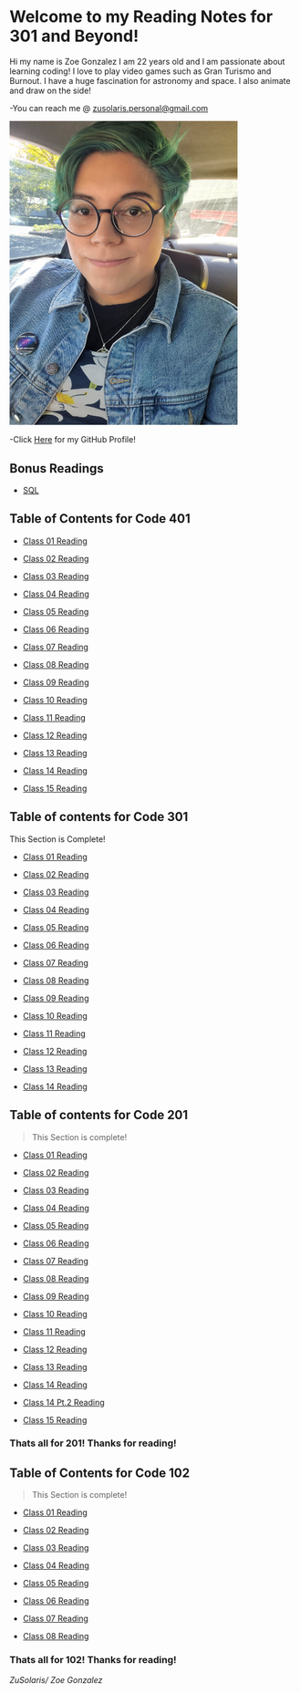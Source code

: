 # Welcome to my Reading Notes for 301 and Beyond!
Hi my name is Zoe Gonzalez I am 22 years old and I am passionate about learning coding! I love to play video games such as Gran Turismo and Burnout. I have a huge fascination for astronomy and space. I also animate and draw on the side!


-You can reach me @ zusolaris.personal@gmail.com

<img src="./img/menew.jpg" alt="Profile pic of me" width="400"/>


-Click [Here](/https://github.com/ZuSolaris) for my GitHub Profile!

## Bonus Readings
- [SQL](https://zusolaris.github.io/reading-notes/401/SQL)

## Table of Contents for Code 401
- [Class 01 Reading](https://zusolaris.github.io/reading-notes/401/readclass-01)

- [Class 02 Reading](https://zusolaris.github.io/reading-notes/401/readclass-02)

- [Class 03 Reading](https://zusolaris.github.io/reading-notes/401/readclass-03)

- [Class 04 Reading](https://zusolaris.github.io/reading-notes/401/readclass-04)

- [Class 05 Reading](https://zusolaris.github.io/reading-notes/401/readclass-05)

- [Class 06 Reading](https://zusolaris.github.io/reading-notes/401/readclass-06)

- [Class 07 Reading](https://zusolaris.github.io/reading-notes/401/readclass-07)

- [Class 08 Reading](https://zusolaris.github.io/reading-notes/401/readclass-08)

- [Class 09 Reading](https://zusolaris.github.io/reading-notes/401/readclass-09)

- [Class 10 Reading](https://zusolaris.github.io/reading-notes/401/readclass-10)

- [Class 11 Reading](https://zusolaris.github.io/reading-notes/401/readclass-11)

- [Class 12 Reading](https://zusolaris.github.io/reading-notes/401/readclass-12)

- [Class 13 Reading](https://zusolaris.github.io/reading-notes/401/readclass-13)

- [Class 14 Reading](https://zusolaris.github.io/reading-notes/401/readclass-14)

- [Class 15 Reading](https://zusolaris.github.io/reading-notes/401/readclass-15)




## Table of contents for Code 301

This Section is Complete!

- [Class 01 Reading](https://zusolaris.github.io/reading-notes/301/readclass-01)

- [Class 02 Reading](https://zusolaris.github.io/reading-notes/301/readclass-02)

- [Class 03 Reading](https://zusolaris.github.io/reading-notes/301/readclass-03)

- [Class 04 Reading](https://zusolaris.github.io/reading-notes/301/readclass-04)

- [Class 05 Reading](https://zusolaris.github.io/reading-notes/301/readclass-05)

- [Class 06 Reading](https://zusolaris.github.io/reading-notes/301/readclass-06)

- [Class 07 Reading](https://zusolaris.github.io/reading-notes/301/readclass-07)

- [Class 08 Reading](https://zusolaris.github.io/reading-notes/301/readclass-08)

- [Class 09 Reading](https://zusolaris.github.io/reading-notes/301/readclass-09)

- [Class 10 Reading](https://zusolaris.github.io/reading-notes/301/readclass-10)

- [Class 11 Reading](https://zusolaris.github.io/reading-notes/301/readclass-11)

- [Class 12 Reading](https://zusolaris.github.io/reading-notes/301/readclass-12)

- [Class 13 Reading](https://zusolaris.github.io/reading-notes/301/readclass-13)

- [Class 14 Reading](https://zusolaris.github.io/reading-notes/301/readclass-14)

## Table of contents for Code 201

>This Section is complete!

- [Class 01 Reading](https://zusolaris.github.io/reading-notes/201/class-01)

- [Class 02 Reading](https://zusolaris.github.io/reading-notes/201/class-02)

- [Class 03 Reading](https://zusolaris.github.io/reading-notes/201/class-03)

- [Class 04 Reading](https://zusolaris.github.io/reading-notes/201/class-04)

- [Class 05 Reading](https://zusolaris.github.io/reading-notes/201/class-05)

- [Class 06 Reading](https://zusolaris.github.io/reading-notes/201/class-06)

- [Class 07 Reading](https://zusolaris.github.io/reading-notes/201/class-07)

- [Class 08 Reading](https://zusolaris.github.io/reading-notes/201/class-08)

- [Class 09 Reading](https://zusolaris.github.io/reading-notes/201/class-09)

- [Class 10 Reading](https://zusolaris.github.io/reading-notes/201/class-10)

- [Class 11 Reading](https://zusolaris.github.io/reading-notes/201/class-11)

- [Class 12 Reading](https://zusolaris.github.io/reading-notes/201/class-12)

- [Class 13 Reading](https://zusolaris.github.io/reading-notes/201/class-13)

- [Class 14 Reading](https://zusolaris.github.io/reading-notes/201/class-14)

- [Class 14 Pt.2 Reading](https://zusolaris.github.io/reading-notes/201/class-14-2)

- [Class 15 Reading](https://zusolaris.github.io/reading-notes/201/class-15)

### Thats all for 201! Thanks for reading!

## Table of Contents for Code 102

>This Section is complete!

- [Class 01 Reading](https://zusolaris.github.io/reading-notes/102/ReadClass)

- [Class 02 Reading](https://zusolaris.github.io/reading-notes/102/ReadClass2)

- [Class 03 Reading](https://zusolaris.github.io/reading-notes/102/ReadClass3)

- [Class 04 Reading](https://zusolaris.github.io/reading-notes/102/ReadClass4)

- [Class 05 Reading](https://zusolaris.github.io/reading-notes/102/ReadClass5)

- [Class 06 Reading](https://zusolaris.github.io/reading-notes/102/ReadClass6)

- [Class 07 Reading](https://zusolaris.github.io/reading-notes/102/ReadClass7)

- [Class 08 Reading](https://zusolaris.github.io/reading-notes/102/ReadClass8)

### Thats all for 102! Thanks for reading!


*ZuSolaris/ Zoe Gonzalez*

